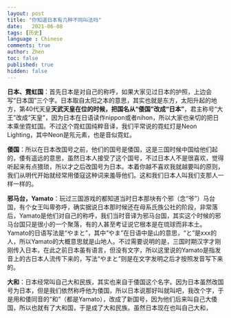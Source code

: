 ```yaml
---
layout: post
title: "你知道日本有几种不同叫法吗"
date:   2021-06-08
tags: [历史]
language : Chinese
comments: true
author: Zhen
toc: false
published: true
hidden: false
---
```

**日本、霓虹国**：首先日本是对自己的称呼，如果大家见过日本的护照，上边会写“日本国”三个字。日本取自太阳之本的意思，其实也就是东方，太阳升起的地方，第40代天皇**天武天皇在位的时候，把国名从“倭国”改成“日本”**，君主称号“大王”改成“天皇”，因为日本在日语读作nippon或者nihon，所以大家也亲切的把日本乘坐霓虹国。不过这个霓虹国纯粹音译，我们平常说的霓虹灯是Neon Lighting，其中Neon是氖元素，也是音似霓虹。

**倭国**：所以在日本改国号之前，他们的国号是倭国，这是三国时候中国给他们起的，倭有遥远的意思，虽然日本人接受了这个国号，不过日本人不是很喜欢，觉得听起来有点猥琐，所以才之后改国号为日本。本着你越不喜欢我就越要叫的原则，我们从明代开始就经常用倭寇这种词来羞辱他们。这和我们日本人叫我们支那人一样一样的。

**邪马台，Yamato**：玩过三国游戏的都知道当时日本那块有个邪（念“爷”）马台国，有个女王叫卑弥呼，确实据说日本那时候还在母系氏族公社的阶段，非常落后，Yamato是他们对自己的称呼，我们当时音译为邪马台国，其实这个时候的邪马台国只是很小的一个聚落，有的人甚至考证说它根本是在琉球而非本土。Yamato的日语写法是“やまと”，其中“やま”在日语中是山的意思，“と”是xxx的人，所以Yamato的大概意思就是山地人。不过需要说明的是，三国时期汉字才刚刚传入日本，在此之前日本虽有语言，但没有文字，所以这里说的Yamato是指发音上的古日本人流传下来的，写法“やまと”则是在文字发明之后才按照发音写下来的。

**大和**：日本经常叫自己大和民族，其实也来自于倭国这个名字。因为日本虽然改国号为日本，但是我们依然称呼他为倭国，所以日本说那好叫就叫吧，我改个字，于是用和倭同音的“和”（都是Yamato），改成了新国号，因为他们后来叫自己大倭国，所以也就有了大和国，于是成了大和民族。虽然日本现在也叫自己大和，


<!--stackedit_data:
eyJoaXN0b3J5IjpbMzg2MDMxNjg2LDIxMDM0NDE2NzMsLTE3MT
g0ODgyOTgsMTY2MDA4NzQ4Miw2MjM0MTQzNDJdfQ==
-->